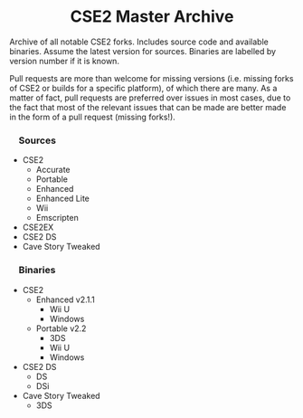 <h1 align="center">CSE2 Master Archive</h1>
Archive of all notable CSE2 forks. Includes source code and available binaries. Assume the latest version for sources. Binaries are labelled by version number if it is known.

Pull requests are more than welcome for missing versions (i.e. missing forks of CSE2 or builds for a specific platform), of which there are many. As a matter of fact, pull requests are preferred over issues in most cases, due to the fact that most of the relevant issues that can be made are better made in the form of a pull request (missing forks!).

<h3>&ensp;&ensp;Sources</h3>

- CSE2
	- Accurate
	- Portable
	- Enhanced
	- Enhanced Lite
	- Wii
	- Emscripten
- CSE2EX
- CSE2 DS
- Cave Story Tweaked

<h3>&ensp;&ensp;Binaries</h3>

- CSE2
	- Enhanced v2.1.1
		- Wii U
		- Windows
	- Portable v2.2
		- 3DS
		- Wii U
		- Windows
- CSE2 DS
	- DS
	- DSi
- Cave Story Tweaked
	- 3DS

